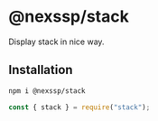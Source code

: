 # @nexssp/stack

Display stack in nice way.

## Installation

```sh
npm i @nexssp/stack
```

```js
const { stack } = require("stack");
```
